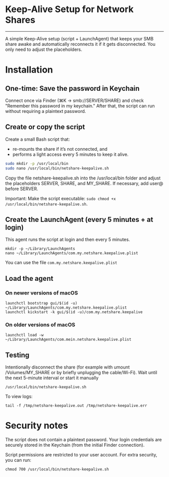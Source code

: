 # Keep-Alive Setup for Network Shares
***
A simple Keep-Alive setup (script + LaunchAgent) that keeps your SMB 
share awake and automatically reconnects it if it gets disconnected. 
You only need to adjust the placeholders.

# Installation

## One-time: Save the password in Keychain
Connect once via Finder (⌘K → smb://SERVER/SHARE) and check "Remember this password in my keychain."
After that, the script can run without requiring a plaintext password.

## Create or copy the script
Create a small Bash script that:
* re-mounts the share if it’s not connected, and 
* performs a light access every 5 minutes to keep it alive.

```netshare-keepalive.sh
sudo mkdir -p /usr/local/bin
sudo nano /usr/local/bin/netshare-keepalive.sh
```

Copy the file netshare-keepalive.sh into the /usr/local/bin folder and adjust the placeholders SERVER, SHARE, and MY_SHARE.
If necessary, add user@ before SERVER.

Important: Make the script executable: `sudo chmod +x /usr/local/bin/netshare-keepalive.sh`.

## Create the LaunchAgent (every 5 minutes + at login)
This agent runs the script at login and then every 5 minutes.
```LaunchAgent
mkdir -p ~/Library/LaunchAgents
nano ~/Library/LaunchAgents/com.my.netshare.keepalive.plist
```
You can use the file `com.my.netshare.keepalive.plist`

## Load the agent
### On newer versions of macOS
```new
launchctl bootstrap gui/$(id -u) ~/Library/LaunchAgents/com.my.netshare.keepalive.plist
launchctl kickstart -k gui/$(id -u)/com.my.netshare.keepalive
```
### On older versions of macOS
```old
launchctl load -w ~/Library/LaunchAgents/com.mein.netshare.keepalive.plist
```

## Testing
Intentionally disconnect the share (for example with umount /Volumes/MY_SHARE or by briefly unplugging the cable/Wi-Fi).
Wait until the next 5-minute interval or start it manually

```start
/usr/local/bin/netshare-keepalive.sh
```

To view logs:
```logs
tail -f /tmp/netshare-keepalive.out /tmp/netshare-keepalive.err
```

# Security notes
The script does not contain a plaintext password. Your login credentials are securely stored in the Keychain (from the initial Finder connection).

Script permissions are restricted to your user account. For extra security, you can run:
```security
chmod 700 /usr/local/bin/netshare-keepalive.sh
```